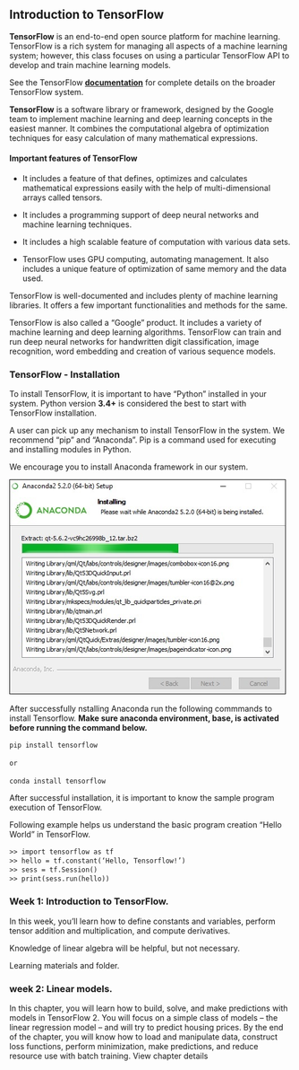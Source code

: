 ## **Introduction to TensorFlow**


**TensorFlow** is an end-to-end open source platform for machine learning. TensorFlow is a rich system for managing all aspects of a machine learning system; however, this class focuses on using a particular TensorFlow API to develop and train machine learning models.

See the TensorFlow **[documentation](https://www.tensorflow.org/learn)** for complete details on the broader TensorFlow system. 

**TensorFlow** is a software library or framework, designed by the Google team to implement machine learning and deep learning concepts in the easiest manner. It combines the computational algebra of optimization techniques for easy calculation of many mathematical expressions. 
 
#### **Important features of TensorFlow**
- It includes a feature of that defines, optimizes and calculates mathematical expressions easily with the help of multi-dimensional arrays called tensors.

- It includes a programming support of deep neural networks and machine learning techniques.

- It includes a high scalable feature of computation with various data sets.

- TensorFlow uses GPU computing, automating management. It also includes a unique feature of optimization of same memory and the data used.


TensorFlow is well-documented and includes plenty of machine learning libraries. It offers a few important functionalities and methods for the same.

TensorFlow is also called a “Google” product. It includes a variety of machine learning and deep learning algorithms. TensorFlow can train and run deep neural networks for handwritten digit classification, image recognition, word embedding and creation of various sequence models. 


### **TensorFlow - Installation**

To install TensorFlow, it is important to have “Python” installed in your system. Python version **3.4+** is considered the best to start with TensorFlow installation. 

A user can pick up any mechanism to install TensorFlow in the system. We recommend “pip” and “Anaconda”. Pip is a command used for executing and installing modules in Python.

We encourage you to install  Anaconda framework in our system. 

![tensorflow](images/install_anaconda.jpg) 

After successfully nstalling Anaconda run the following commmands  to install Tensorflow.  **Make sure anaconda environment, base, is activated before running the command below.**

```
pip install tensorflow 

or 

conda install tensorflow 

``` 

After successful installation, it is important to know the sample program execution of TensorFlow.

Following example helps us understand the basic program creation “Hello World” in TensorFlow.

```
>> import tensorflow as tf
>> hello = tf.constant(‘Hello, Tensorflow!’)
>> sess = tf.Session()
>> print(sess.run(hello)) 

``` 


### **Week 1:** Introduction to TensorFlow.

 In this week, you’ll learn how to define constants and variables, perform tensor addition and multiplication, and compute derivatives.

 Knowledge of linear algebra will be helpful, but not necessary.

Learning materials and folder.

### **week 2:** Linear models.

In this chapter, you will learn how to build, solve, and make predictions with models in TensorFlow 2. You will focus on a simple class of models – the linear regression model – and will try to predict housing prices. By the end of the chapter, you will know how to load and manipulate data, construct loss functions, perform minimization, make predictions, and reduce resource use with batch training.
View chapter details
